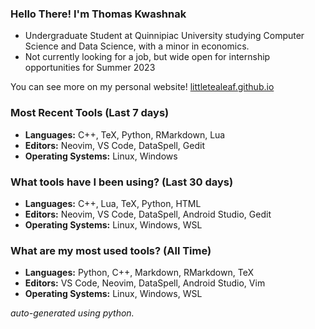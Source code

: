 
### Hello There! I'm Thomas Kwashnak

- Undergraduate Student at Quinnipiac University studying Computer Science and Data Science, with a minor in economics.
- Not currently looking for a job, but wide open for internship opportunities for Summer 2023

You can see more on my personal website! [littletealeaf.github.io](https://littletealeaf.github.io)

### Most Recent Tools (Last 7 days)
- **Languages:** C++, TeX, Python, RMarkdown, Lua
- **Editors:** Neovim, VS Code, DataSpell, Gedit
- **Operating Systems:** Linux, Windows

### What tools have I been using? (Last 30 days)
- **Languages:** C++, Lua, TeX, Python, HTML
- **Editors:** Neovim, VS Code, DataSpell, Android Studio, Gedit
- **Operating Systems:** Linux, Windows, WSL

### What are my most used tools? (All Time)
- **Languages:** Python, C++, Markdown, RMarkdown, TeX
- **Editors:** VS Code, Neovim, DataSpell, Android Studio, Vim
- **Operating Systems:** Linux, Windows, WSL

*auto-generated using python.*
